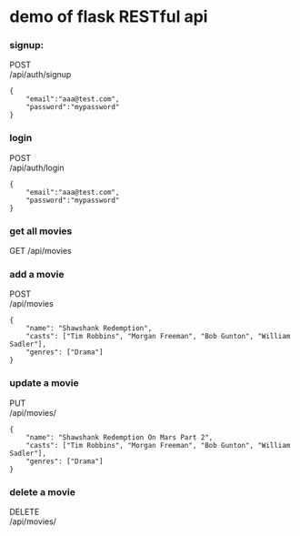 # demo of flask RESTful api 

### signup:

POST  
/api/auth/signup  
```
{
    "email":"aaa@test.com",
    "password":"mypassword"
}
```

### login
POST  
/api/auth/login  
```
{
    "email":"aaa@test.com",
    "password":"mypassword"
}
```

### get all movies
GET 
/api/movies  

### add a movie

POST  
/api/movies  
```
{
    "name": "Shawshank Redemption",
    "casts": ["Tim Robbins", "Morgan Freeman", "Bob Gunton", "William Sadler"],
    "genres": ["Drama"]
}
```

### update a movie

PUT  
/api/movies/<id>  
```
{
    "name": "Shawshank Redemption On Mars Part 2",
    "casts": ["Tim Robbins", "Morgan Freeman", "Bob Gunton", "William Sadler"],
    "genres": ["Drama"]
}
```

### delete a movie

DELETE  
/api/movies/<id>  


### 
